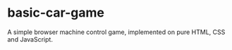 # basic-car-game
A simple browser machine control game, implemented on pure HTML, CSS and JavaScript.
